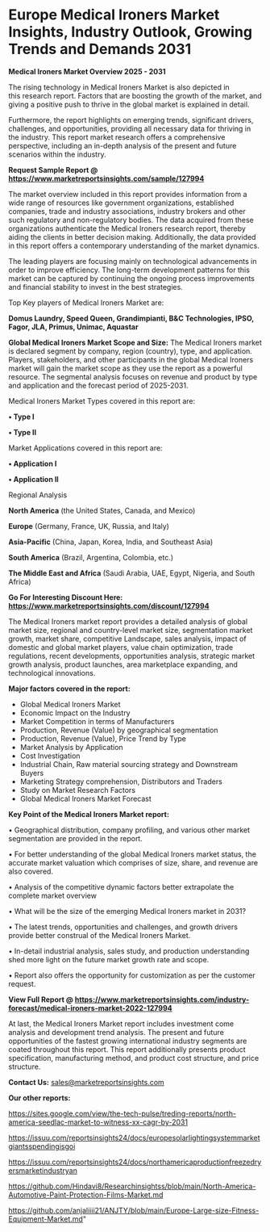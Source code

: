 # Europe Medical Ironers Market Insights, Industry Outlook, Growing Trends and Demands 2031

<Strong> Medical Ironers Market Overview 2025 - 2031</strong>

The rising technology in Medical Ironers Market is also depicted in this research report. Factors that are boosting the growth of the market, and giving a positive push to thrive in the global market is explained in detail.

Furthermore, the report highlights on emerging trends, significant drivers, challenges, and opportunities, providing all necessary data for thriving in the industry. This report market research offers a comprehensive perspective, including an in-depth analysis of the present and future scenarios within the industry.

<strong>Request Sample Report @ <a href=https://www.marketreportsinsights.com/sample/127994>https://www.marketreportsinsights.com/sample/127994</a></strong>

The market overview included in this report provides information from a wide range of resources like government organizations, established companies, trade and industry associations, industry brokers and other such regulatory and non-regulatory bodies. The data acquired from these organizations authenticate the Medical Ironers research report, thereby aiding the clients in better decision making. Additionally, the data provided in this report offers a contemporary understanding of the market dynamics.

The leading players are focusing mainly on technological advancements in order to improve efficiency. The long-term development patterns for this market can be captured by continuing the ongoing process improvements and financial stability to invest in the best strategies.

Top Key players of Medical Ironers Market are:

<strong>Domus Laundry, Speed Queen, Grandimpianti, B&C Technologies, IPSO, Fagor, JLA, Primus, Unimac, Aquastar</strong>

<strong><b>Global Medical Ironers Market Scope and Size:</b></strong>
The Medical Ironers market is declared segment by company, region (country), type, and application. Players, stakeholders, and other participants in the global Medical Ironers market will gain the market scope as they use the report as a powerful resource. The segmental analysis focuses on revenue and product by type and application and the forecast period of 2025-2031.

Medical Ironers Market Types covered in this report are:

<strong>• Type I

• Type II</strong>

Market Applications covered in this report are:

<strong>• Application I

• Application II</strong> 

Regional Analysis

<strong>North America</strong> (the United States, Canada, and Mexico)

<strong>Europe</strong> (Germany, France, UK, Russia, and Italy)

<strong>Asia-Pacific</strong> (China, Japan, Korea, India, and Southeast Asia)

<strong>South America</strong> (Brazil, Argentina, Colombia, etc.)

<strong>The Middle East and Africa</strong> (Saudi Arabia, UAE, Egypt, Nigeria, and South Africa)

<strong>Go For Interesting Discount Here: <a href=https://www.marketreportsinsights.com/discount/127994>https://www.marketreportsinsights.com/discount/127994</a></strong>

The Medical Ironers market report provides a detailed analysis of global market size, regional and country-level market size, segmentation market growth, market share, competitive Landscape, sales analysis, impact of domestic and global market players, value chain optimization, trade regulations, recent developments, opportunities analysis, strategic market growth analysis, product launches, area marketplace expanding, and technological innovations.

<strong><b>Major factors covered in the report:</b></strong>
<ul>
  <li>Global Medical Ironers Market </li>
  <li>Economic Impact on the Industry</li>
  <li>Market Competition in terms of Manufacturers</li>
  <li>Production, Revenue (Value) by geographical segmentation</li>
  <li>Production, Revenue (Value), Price Trend by Type</li>
  <li>Market Analysis by Application</li>
  <li>Cost Investigation</li>
  <li>Industrial Chain, Raw material sourcing strategy and Downstream Buyers</li>
  <li>Marketing Strategy comprehension, Distributors and Traders</li>
  <li>Study on Market Research Factors</li>
  <li>Global Medical Ironers Market Forecast</li>
</ul>

<strong><b>Key Point of the Medical Ironers Market report:</b></strong>

• Geographical distribution, company profiling, and various other market segmentation are provided in the report.

• For better understanding of the global Medical Ironers market status, the accurate market valuation which comprises of size, share, and revenue are also covered.

• Analysis of the competitive dynamic factors better extrapolate the complete market overview

• What will be the size of the emerging Medical Ironers market in 2031?

• The latest trends, opportunities and challenges, and growth drivers provide better construal of the Medical Ironers Market.

• In-detail industrial analysis, sales study, and production understanding shed more light on the future market growth rate and scope.

• Report also offers the opportunity for customization as per the customer request.

<strong><b>View Full Report @ <a href=https://www.marketreportsinsights.com/industry-forecast/medical-ironers-market-2022-127994>https://www.marketreportsinsights.com/industry-forecast/medical-ironers-market-2022-127994</a></b></strong>


At last, the Medical Ironers Market report includes investment come analysis and development trend analysis. The present and future opportunities of the fastest growing international industry segments are coated throughout this report. This report additionally presents product specification, manufacturing method, and product cost structure, and price structure.

<strong>Contact Us:</strong>
sales@marketreportsinsights.com

<strong>Our other reports:</strong>

<a href=https://sites.google.com/view/the-tech-pulse/treding-reports/north-america-seedlac-market-to-witness-xx-cagr-by-2031>https://sites.google.com/view/the-tech-pulse/treding-reports/north-america-seedlac-market-to-witness-xx-cagr-by-2031</a>

<a href=https://issuu.com/reportsinsights24/docs/europesolarlightingsystemmarketgiantsspendingisgoi>https://issuu.com/reportsinsights24/docs/europesolarlightingsystemmarketgiantsspendingisgoi</a>

<a href=https://issuu.com/reportsinsights24/docs/northamericaproductionfreezedryersmarketindustryan>https://issuu.com/reportsinsights24/docs/northamericaproductionfreezedryersmarketindustryan</a>

<a href=https://github.com/Hindavi8/Researchinsightss/blob/main/North-America-Automotive-Paint-Protection-Films-Market.md>https://github.com/Hindavi8/Researchinsightss/blob/main/North-America-Automotive-Paint-Protection-Films-Market.md</a>

<a href=https://github.com/anjaliiii21/ANJTY/blob/main/Europe-Large-size-Fitness-Equipment-Market.md>https://github.com/anjaliiii21/ANJTY/blob/main/Europe-Large-size-Fitness-Equipment-Market.md</a>"
